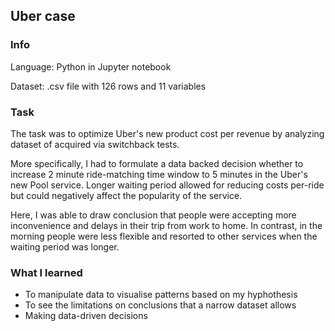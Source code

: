## Uber case
### Info
Language: Python in Jupyter notebook

Dataset: .csv file with 126 rows and 11 variables 

### Task
The task was to optimize Uber's new product cost per revenue by analyzing dataset of acquired via switchback tests.

More specifically, I had to formulate a data backed decision whether to increase 2 minute ride-matching time window to 5 minutes in the Uber's new Pool service. Longer waiting period allowed for reducing costs per-ride but could negatively affect the popularity of the service.

Here, I was able to draw conclusion that people were accepting more inconvenience and delays in their trip from work to home. In contrast, in the morning people were less flexible and resorted to other services when the waiting period was longer.

### What I learned
* To manipulate data to visualise patterns based on my hyphothesis
* To see the limitations on conclusions that a narrow dataset allows
* Making data-driven decisions
